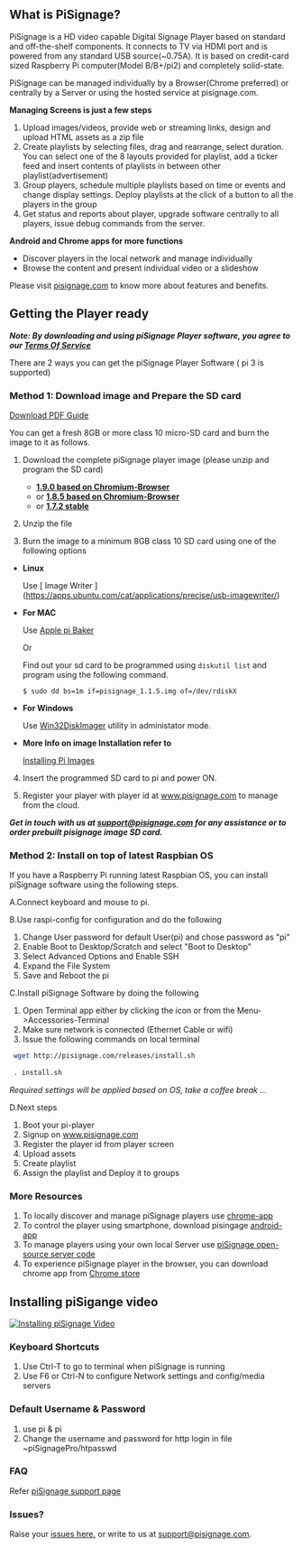 ## What is PiSignage? 

PiSignage is a HD video capable Digital Signage Player based on standard and off-the-shelf 
components. It connects to TV via HDMI port and is powered from any standard USB source(~0.75A). 
It is based on credit-card sized Raspberry Pi computer(Model B/B+/pi2) and completely solid-state. 

PiSignage can be managed individually by a Browser(Chrome preferred) or centrally by a Server or using the hosted 
service at pisignage.com. 

**Managing Screens is just a few steps**
 
1. Upload images/videos, provide web or streaming links, design and upload HTML assets as a zip file
2. Create playlists by selecting files, drag and rearrange, select duration. You can select one of the 8 layouts 
    provided for playlist, add a ticker feed and insert contents of playlists in between other playlist(advertisement)
3. Group players, schedule multiple playlists based on time or events and change display settings. Deploy playlists at the 
    click of a button to all the players in the group
4. Get status and reports about player, upgrade software centrally to all players, issue debug commands from the server.

**Android and Chrome apps for more functions**

- Discover players in the local network and manage individually
- Browse the content and present individual video or a slideshow

Please visit [pisignage.com](https://www.pisignage.com) to know more about features and benefits.

## Getting the Player ready
  
  
***Note: By downloading and using piSignage Player software, you agree to our [Terms Of Service](https://s3.amazonaws.com/pisignage/legal/piSignage-TOS.html)***  
  
  
    
There are 2 ways you can get the piSignage Player Software ( pi 3 is supported)

<a id="basic"></a>
### Method 1: Download image and Prepare the SD card

[Download PDF Guide](https://s3.amazonaws.com/pisignage/pisignage-images/Basic_install.pdf)

You can get a fresh 8GB or more class 10 micro-SD card and burn the image to it as follows.

1. Download the complete piSignage player image (please unzip and program the SD card) 
    -  **[ 1.9.0 based on Chromium-Browser ](https://s3.amazonaws.com/pisignage/pisignage-images/pisignage_1.9.0.img.zip )** 
    - or **[ 1.8.5 based on Chromium-Browser ](https://s3.amazonaws.com/pisignage/pisignage-images/pisignage_1.8.5.img.zip )**  
    - or **[ 1.7.2 stable](https://s3.amazonaws.com/pisignage/pisignage-images/pisignage_1.7.2.img.zip)**  

2. Unzip the file 

3. Burn the image to a minimum 8GB class 10 SD card using one of the following options
  
  - **Linux**

    Use [ Image Writer ] (https://apps.ubuntu.com/cat/applications/precise/usb-imagewriter/)
  
  - **For MAC**

    Use [Apple pi Baker](http://www.tweaking4all.com/hardware/raspberry-pi/macosx-apple-pi-baker/)

    Or 

    Find out your sd card to be programmed using `diskutil list` and program using the following command.
 
    ```
    $ sudo dd bs=1m if=pisignage_1.1.5.img of=/dev/rdiskX   
    ```
  
  - **For Windows**
    
    Use [Win32DiskImager](http://sourceforge.net/projects/win32diskimager/) utility in administator mode.

  - **More Info on image Installation refer to** 
    
    [Installing Pi Images](http://www.raspberrypi.org/documentation/installation/installing-images/README.md)

4. Insert the programmed SD card to pi and power ON.

5. Register your player with player id at www.pisignage.com to manage from the cloud.

***Get in touch with us at support@pisignage.com for any assistance or to order prebuilt pisignage image SD card.*** 

<a id="advanced"></a>
### Method 2: Install on top of latest Raspbian OS

If you have a Raspberry Pi running latest Raspbian OS, you can install piSignage software using the following steps.  

A.Connect keyboard and mouse to pi.

B.Use raspi-config for configuration and do the following

  1. Change User password for default User(pi) and chose password as "pi"
  2. Enable Boot to Desktop/Scratch and select "Boot to Desktop"
  3. Select Advanced Options and Enable SSH
  4. Expand the File System
  5. Save and Reboot the pi

C.Install piSignage Software by doing the following

  1. Open Terminal app either by clicking the icon or from the Menu->Accessories-Terminal
  2. Make sure network is connected (Ethernet Cable or wifi)
  3. Issue the following commands on local terminal
```sh
 wget http://pisignage.com/releases/install.sh
 
 . install.sh 
```

*Required settings will be applied based on OS, take a coffee break ...*

D.Next steps

1. Boot your pi-player
2. Signup on www.pisignage.com
3. Register the player id from player screen
4. Upload assets
5. Create playlist
6. Assign the playlist and Deploy it to groups

### More Resources

1. To locally discover and manage piSignage players use [chrome-app](https://chrome.google.com/webstore/detail/pisignage-discovery-remot/fngfhanhnojhlclbokgllbejdhnajedo)
2. To control the player using smartphone, download pisingage [android-app](https://play.google.com/store/apps/details?id=com.ariemtech.pisignage) 
3. To manage players using your own local Server use [piSignage open-source server code](https://github.com/colloqi/pisignage-server)
4. To experience piSignage player in the browser, you can download chrome app from [Chrome store](https://chrome.google.com/webstore/detail/pisignage-on-chrome/jakohoehdiplfomnmgpmolbelplkgnpa)

## Installing piSigange video 
 
[![Installing piSignage Video](http://img.youtube.com/vi/0o5cSq3Lwcg/0.jpg)](https://www.youtube.com/channel/UCyeItfgq72JUtzkQgcxYkKg)

### Keyboard Shortcuts 

1. Use Ctrl-T to go to terminal when piSignage is running
2. Use F6 or Ctrl-N to configure Network settings and config/media servers

### Default Username & Password

1. use pi & pi 
2. Change the username and password for http login in file ~piSignagePro/htpasswd


### FAQ

Refer [piSignage support page](https://www.pisignage.com/homepage/support.html)

### Issues?

Raise your [issues here.](https://github.com/colloqi/piSignage/issues) or write to us at support@pisignage.com. 





